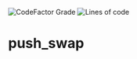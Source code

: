 ![CodeFactor Grade](https://img.shields.io/codefactor/grade/github/mdoll02/push_swap?style=flat-square)
![Lines of code](https://img.shields.io/tokei/lines/github/mdoll02/push_swap?style=flat-square)
# push_swap
